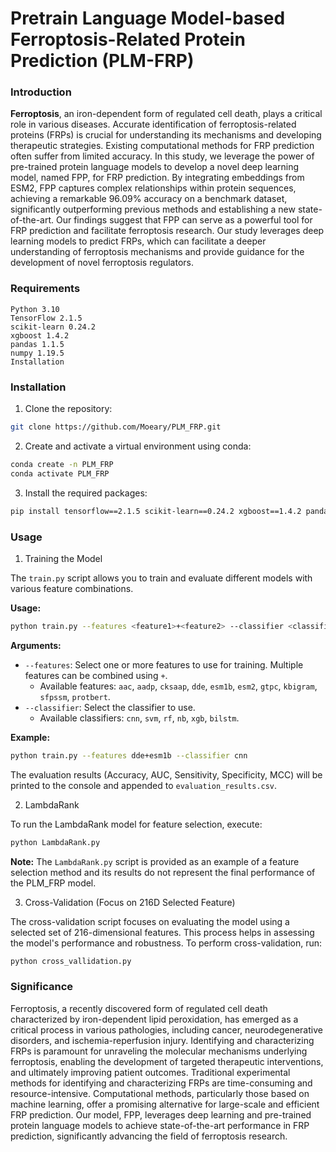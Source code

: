 # Pretrain Language Model-based Ferroptosis-Related Protein Prediction (PLM-FRP)

### Introduction

**Ferroptosis**, an iron-dependent form of regulated cell death, plays a critical role in various diseases. Accurate identification of ferroptosis-related proteins (FRPs) is crucial for understanding its mechanisms and developing therapeutic strategies. Existing computational methods for FRP prediction often suffer from limited accuracy. In this study, we leverage the power of pre-trained protein language models to develop a novel deep learning model, named FPP, for FRP prediction. By integrating embeddings from ESM2, FPP captures complex relationships within protein sequences, achieving a remarkable 96.09% accuracy on a benchmark dataset, significantly outperforming previous methods and establishing a new state-of-the-art. Our findings suggest that FPP can serve as a powerful tool for FRP prediction and facilitate ferroptosis research. Our study leverages deep learning models to predict FRPs, which can facilitate a deeper understanding of ferroptosis mechanisms and provide guidance for the development of novel ferroptosis regulators.

### Requirements

```
Python 3.10
TensorFlow 2.1.5
scikit-learn 0.24.2
xgboost 1.4.2
pandas 1.1.5
numpy 1.19.5
Installation
```

### Installation

1. Clone the repository:
```bash
git clone https://github.com/Moeary/PLM_FRP.git
```

2. Create and activate a virtual environment using conda:
```bash
conda create -n PLM_FRP
conda activate PLM_FRP
```

3. Install the required packages:

```bash
pip install tensorflow==2.1.5 scikit-learn==0.24.2 xgboost==1.4.2 pandas==1.1.5 numpy==1.19.5
```

### Usage

1. Training the Model

The `train.py` script allows you to train and evaluate different models with various feature combinations.

**Usage:**
```bash
python train.py --features <feature1>+<feature2> --classifier <classifier_name>
```

**Arguments:**
* `--features`: Select one or more features to use for training. Multiple features can be combined using `+`.
  * Available features: `aac`, `aadp`, `cksaap`, `dde`, `esm1b`, `esm2`, `gtpc`, `kbigram`, `sfpssm`, `protbert`.
* `--classifier`: Select the classifier to use.
  * Available classifiers: `cnn`, `svm`, `rf`, `nb`, `xgb`, `bilstm`.

**Example:**
```bash
python train.py --features dde+esm1b --classifier cnn
```
The evaluation results (Accuracy, AUC, Sensitivity, Specificity, MCC) will be printed to the console and appended to `evaluation_results.csv`.

2. LambdaRank

To run the LambdaRank model for feature selection, execute:

```bash
python LambdaRank.py
```

**Note:** The `LambdaRank.py` script is provided as an example of a feature selection method and its results do not represent the final performance of the PLM_FRP model.

3. Cross-Validation (Focus on 216D Selected Feature)

The cross-validation script focuses on evaluating the model using a selected set of 216-dimensional features. This process helps in assessing the model's performance and robustness. To perform cross-validation, run:

```bash
python cross_vallidation.py
```

### Significance

Ferroptosis, a recently discovered form of regulated cell death characterized by iron-dependent lipid peroxidation, has emerged as a critical process in various pathologies, including cancer, neurodegenerative disorders, and ischemia-reperfusion injury. Identifying and characterizing FRPs is paramount for unraveling the molecular mechanisms underlying ferroptosis, enabling the development of targeted therapeutic interventions, and ultimately improving patient outcomes. Traditional experimental methods for identifying and characterizing FRPs are time-consuming and resource-intensive. Computational methods, particularly those based on machine learning, offer a promising alternative for large-scale and efficient FRP prediction. Our model, FPP, leverages deep learning and pre-trained protein language models to achieve state-of-the-art performance in FRP prediction, significantly advancing the field of ferroptosis research.